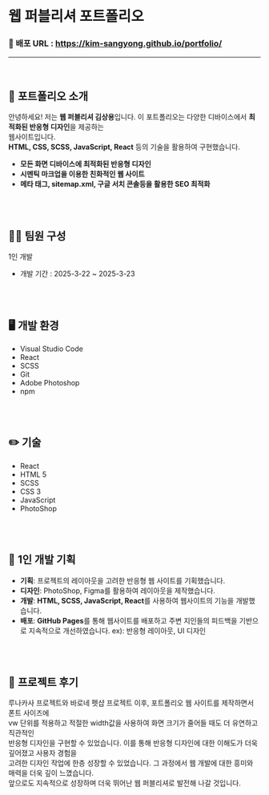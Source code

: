 # 웹 퍼블리셔 포트폴리오

### 📎 배포 URL : https://kim-sangyong.github.io/portfolio/
---
<br />

## 📝 포트폴리오 소개
안녕하세요! 저는 **웹 퍼블리셔 김상용**입니다. 이 포트폴리오는 다양한 디바이스에서 **최적화된 반응형 디자인**을 제공하는<br /> 
웹사이트입니다.  <br />
**HTML, CSS, SCSS, JavaScript, React** 등의 기술을 활용하여 구현했습니다.

- **모든 화면 디바이스에 최적화된 반응형 디자인**
- **시멘틱 마크업을 이용한 친화적인 웹 사이트**
- **메타 태그, sitemap.xml, 구글 서치 콘솔등을 활용한 SEO 최적화**
<br />
<br />

## 🙎‍♂️ 팀원 구성
1인 개발
- 개발 기간 : 2025-3-22 ~ 2025-3-23
<br />
<br />

## 🖥️ 개발 환경
- Visual Studio Code
- React
- SCSS
- Git
- Adobe Photoshop
- npm 
<br />
<br />

## ✏️ 기술
- React
- HTML 5
- SCSS
- CSS 3
- JavaScript
- PhotoShop
<br />
<br />

## 📌 1인 개발 기획
- **기획**: 프로젝트의 레이아웃을 고려한 반응형 웹 사이트를 기획했습니다.
- **디자인**: PhotoShop, Figma를 활용하여 레이아웃을 제작했습니다.
- **개발**: **HTML, SCSS, JavaScript, React**를 사용하여 웹사이트의 기능을 개발했습니다.
- **배포**: **GitHub Pages**를 통해 웹사이트를 배포하고 주변 지인들의 피드백을 기반으로 지속적으로 개선하였습니다. ex): 반응형 레이아웃, UI 디자인
<br />
<br />

## 📢 프로젝트 후기
루나카사 프로젝트와 바로네 펫샵 프로젝트 이후, 포트폴리오 웹 사이트를 제작하면서 폰트 사이즈에<br /> 
vw 단위를 적용하고 적절한 width값을 사용하여 화면 크기가 줄어들 때도 더 유연하고 직관적인<br /> 
반응형 디자인을 구현할 수 있었습니다. 이를 통해 반응형 디자인에 대한 이해도가 더욱 깊어졌고 사용자 경험을<br /> 
고려한 디자인 작업에 한층 성장할 수 있었습니다. 그 과정에서 웹 개발에 대한 흥미와 매력을 더욱 깊이 느꼈습니다. <br />
앞으로도 지속적으로 성장하며 더욱 뛰어난 웹 퍼블리셔로 발전해 나갈 것입니다.

